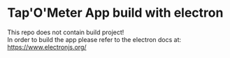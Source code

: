 # Tap'O'Meter App build with electron

This repo does not contain build project!<br>
In order to build the app please refer to the electron docs at: https://www.electronjs.org/

